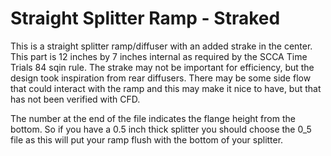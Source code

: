 # Straight Splitter Ramp - Straked

This is a straight splitter ramp/diffuser with an added strake in the center. This part is 12 inches by 7 inches internal as required by the SCCA Time Trials 84 sqin rule. The strake may not be important for efficiency, but the design took inspiration from rear diffusers. There may be some side flow that could interact with the ramp and this may make it nice to have, but that has not been verified with CFD. 

The number at the end of the file indicates the flange height from the bottom. So if you have a 0.5 inch thick splitter you should choose the 0_5 file as this will put your ramp flush with the bottom of your splitter. 